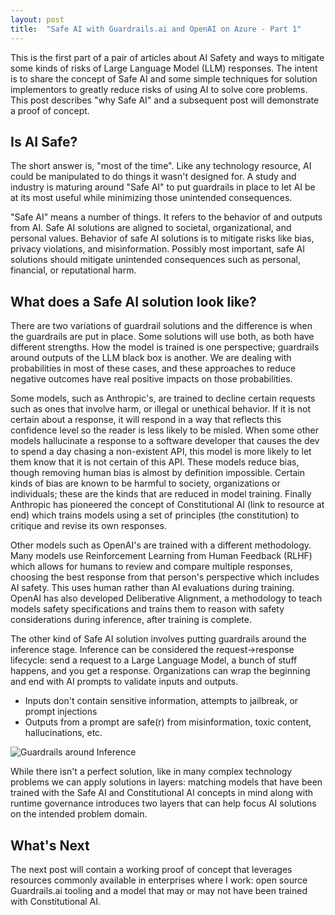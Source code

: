 ```yaml
---
layout: post
title:  "Safe AI with Guardrails.ai and OpenAI on Azure - Part 1"
---
```


This is the first part of a pair of articles about AI Safety and ways to
mitigate some kinds of risks of Large Language Model (LLM) responses. The
intent is to share the concept of Safe AI and some simple techniques for
solution implementors to greatly reduce risks of using AI to solve core problems.
This post describes "why Safe AI" and a subsequent post will demonstrate a proof
of concept.

## Is AI Safe?

The short answer is, "most of the time". Like any technology resource, AI could
be manipulated to do things it wasn't designed for. A study and industry is
maturing around "Safe AI" to put guardrails in place to let AI be at its most
useful while minimizing those unintended consequences.

"Safe AI" means a number of things. It refers to the behavior of and outputs
from AI. Safe AI solutions are aligned to societal, organizational, and personal
values. Behavior of safe AI solutions is to mitigate risks like bias, privacy
violations, and misinformation. Possibly most important, safe AI solutions
should mitigate unintended consequences such as personal, financial, or
reputational harm.

## What does a Safe AI solution look like?

There are two variations of guardrail solutions and the difference is when the guardrails
are put in place. Some solutions will use both, as both have different strengths. How the
model is trained is one perspective; guardrails around outputs of the LLM black box is
another. We are dealing with probabilities in most of these cases, and these approaches
to reduce negative outcomes have real positive impacts on those probabilities.

Some models, such as Anthropic's, are trained to decline certain requests such as ones
that involve harm, or illegal or unethical behavior. If it is not certain about a response,
it will respond in a way that reflects this confidence level so the reader is less likely
to be misled. When some other models hallucinate a response to a software developer that
causes the dev to spend a day chasing a non-existent API, this model is more likely to
let them know that it is not certain of this API. These models reduce bias, though
removing human bias is almost by definition impossible. Certain kinds of bias are known
to be harmful to society, organizations or individuals; these are the kinds that are
reduced in model training. Finally Anthropic has pioneered the concept of Constitutional
AI (link to resource at end) which trains models using a set of principles (the constitution)
to critique and revise its own responses.

Other models such as OpenAI's are trained with a different methodology. Many models use
Reinforcement Learning from Human Feedback (RLHF) which allows for humans to review and compare multiple
responses, choosing the best response from that person's perspective which includes AI
safety. This uses human rather than AI evaluations during training. OpenAI has also developed
Deliberative Alignment, a methodology to teach models safety specifications and trains them to reason with safety considerations during inference, after training is complete.

The other kind of Safe AI solution involves putting guardrails around the inference stage.
Inference can be considered the request->response lifecycle: send a request to a Large
Language Model, a bunch of stuff happens, and you get a response. Organizations can wrap
the beginning and end with AI prompts to validate inputs and outputs.

- Inputs don't contain sensitive information, attempts to jailbreak, or prompt injections
- Outputs from a prompt are safe(r) from misinformation, toxic content, hallucinations, etc.

![Guardrails around Inference](/assets/2025/safe_ai.png)

While there isn't a perfect solution, like in many complex technology problems we can
apply solutions in layers: matching models that have been trained with the Safe AI and
Constitutional AI concepts in mind along with runtime governance introduces two layers
that can help focus AI solutions on the intended problem domain.

## What's Next

The next post will contain a working proof of concept that leverages resources commonly
available in enterprises where I work: open source Guardrails.ai tooling and a model
that may or may not have been trained with Constitutional AI.
